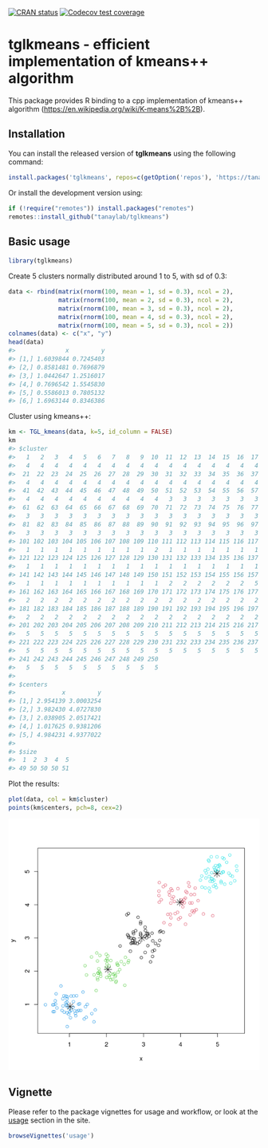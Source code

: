 
<!-- badges: start -->

[![CRAN
status](https://www.r-pkg.org/badges/version/tglkmeans)](https://CRAN.R-project.org/package=tglkmeans)
[![Codecov test
coverage](https://codecov.io/gh/tanaylab/tglkmeans/branch/master/graph/badge.svg)](https://app.codecov.io/gh/tanaylab/tglkmeans?branch=master)
<!-- badges: end -->

# tglkmeans - efficient implementation of kmeans++ algorithm

This package provides R binding to a cpp implementation of kmeans++
algorithm (<https://en.wikipedia.org/wiki/K-means%2B%2B>).

## Installation

You can install the released version of **tglkmeans** using the
following command:

``` r
install.packages('tglkmeans', repos=c(getOption('repos'), 'https://tanaylab.github.io/repo'))
```

Or install the development version using:

``` r
if (!require("remotes")) install.packages("remotes")
remotes::install_github("tanaylab/tglkmeans")
```

## Basic usage

``` r
library(tglkmeans)
```

Create 5 clusters normally distributed around 1 to 5, with sd of 0.3:

``` r
data <- rbind(matrix(rnorm(100, mean = 1, sd = 0.3), ncol = 2),
              matrix(rnorm(100, mean = 2, sd = 0.3), ncol = 2),
              matrix(rnorm(100, mean = 3, sd = 0.3), ncol = 2),
              matrix(rnorm(100, mean = 4, sd = 0.3), ncol = 2),
              matrix(rnorm(100, mean = 5, sd = 0.3), ncol = 2))
colnames(data) <- c("x", "y")
head(data)
#>              x         y
#> [1,] 1.6039844 0.7245403
#> [2,] 0.8581481 0.7696879
#> [3,] 1.0442647 1.2516017
#> [4,] 0.7696542 1.5545830
#> [5,] 0.5586013 0.7805132
#> [6,] 1.6963144 0.8346386
```

Cluster using kmeans++:

``` r
km <- TGL_kmeans(data, k=5, id_column = FALSE)
km
#> $cluster
#>   1   2   3   4   5   6   7   8   9  10  11  12  13  14  15  16  17  18  19  20 
#>   4   4   4   4   4   4   4   4   4   4   4   4   4   4   4   4   4   4   4   4 
#>  21  22  23  24  25  26  27  28  29  30  31  32  33  34  35  36  37  38  39  40 
#>   4   4   4   4   4   4   4   4   4   4   4   4   4   4   4   4   4   4   4   4 
#>  41  42  43  44  45  46  47  48  49  50  51  52  53  54  55  56  57  58  59  60 
#>   4   4   4   4   4   4   4   4   4   4   3   3   3   3   3   3   3   3   3   3 
#>  61  62  63  64  65  66  67  68  69  70  71  72  73  74  75  76  77  78  79  80 
#>   3   3   3   3   3   3   3   3   3   3   3   3   3   3   3   3   3   3   3   3 
#>  81  82  83  84  85  86  87  88  89  90  91  92  93  94  95  96  97  98  99 100 
#>   3   3   3   3   3   3   3   3   3   3   3   3   3   3   3   3   3   3   3   3 
#> 101 102 103 104 105 106 107 108 109 110 111 112 113 114 115 116 117 118 119 120 
#>   1   1   1   1   1   1   1   1   1   2   1   1   1   1   1   1   1   1   1   1 
#> 121 122 123 124 125 126 127 128 129 130 131 132 133 134 135 136 137 138 139 140 
#>   1   1   1   1   1   1   1   1   1   1   1   1   1   1   1   1   1   1   1   1 
#> 141 142 143 144 145 146 147 148 149 150 151 152 153 154 155 156 157 158 159 160 
#>   1   1   1   1   1   1   1   1   1   1   2   2   2   2   2   2   5   2   2   2 
#> 161 162 163 164 165 166 167 168 169 170 171 172 173 174 175 176 177 178 179 180 
#>   2   2   2   2   2   2   2   2   2   2   2   2   2   2   2   2   2   2   2   2 
#> 181 182 183 184 185 186 187 188 189 190 191 192 193 194 195 196 197 198 199 200 
#>   2   2   2   2   2   2   2   2   2   2   2   2   2   2   2   2   2   2   2   2 
#> 201 202 203 204 205 206 207 208 209 210 211 212 213 214 215 216 217 218 219 220 
#>   5   5   5   5   5   5   5   5   5   5   5   5   5   5   5   5   5   5   5   5 
#> 221 222 223 224 225 226 227 228 229 230 231 232 233 234 235 236 237 238 239 240 
#>   5   5   5   5   5   5   5   5   5   5   5   5   5   5   5   5   5   5   5   5 
#> 241 242 243 244 245 246 247 248 249 250 
#>   5   5   5   5   5   5   5   5   5   5 
#> 
#> $centers
#>             x         y
#> [1,] 2.954139 3.0003254
#> [2,] 3.982430 4.0727830
#> [3,] 2.038905 2.0517421
#> [4,] 1.017625 0.9381206
#> [5,] 4.984231 4.9377022
#> 
#> $size
#>  1  2  3  4  5 
#> 49 50 50 50 51
```

Plot the results:

``` r
plot(data, col = km$cluster)
points(km$centers, pch=8, cex=2)
```

![](README-clustering-1.png)<!-- -->

## Vignette

Please refer to the package vignettes for usage and workflow, or look at
the [usage](https://tanaylab.github.io/tglkmeans/articles/usage.html)
section in the site.

``` r
browseVignettes('usage') 
```
